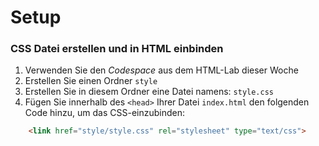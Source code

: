 # Setup

### CSS Datei erstellen und in HTML einbinden

1. Verwenden Sie den *Codespace* aus dem HTML-Lab dieser Woche
1. Erstellen Sie einen Ordner ```style```
2. Erstellen Sie in diesem Ordner eine Datei namens: ```style.css```
3. Fügen Sie innerhalb des `<head>` Ihrer Datei ```index.html``` den folgenden Code hinzu, um das CSS-einzubinden:
```html
    <link href="style/style.css" rel="stylesheet" type="text/css">
```
